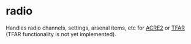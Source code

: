 # radio

Handles radio channels, settings, arsenal items, etc for [ACRE2](https://steamcommunity.com/workshop/filedetails/?id=751965892) or [TFAR](https://steamcommunity.com/workshop/filedetails/?id=894678801) (TFAR functionality is not yet implemented).
